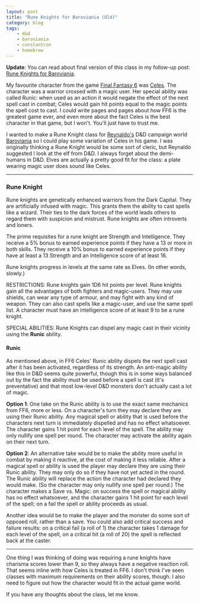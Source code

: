 ```yaml
---
layout: post
title: "Rune Knights for Baroviania (Old)"
category: blog
tags:
    - d&d
    - baroviania
    - constantcon
    - homebrew
---
```


**Update**: You can read about final version of this class in my follow-up post: [Rune Knights for Baroviania][rune-knight].

My favourite character from the game [Final Fantasy 6][ff6] was [Celes][]. The character was a warrior crossed with a magic user. Her special ability was called Runic: when used as an action it would negate the effect of the next spell cast in combat; Celes would gain hit points equal to the magic points the spell cost to cast. I could write pages and pages about how FF6 is the greatest game ever, and even more about the fact Celes is the best character in that game, but I won't. You'll just have to trust me.

I wanted to make a Rune Knight class for [Reynaldo's][reynaldo] D&D campaign world [Baroviania][] so I could play some variation of Celes in his game. I was originally thinking a Rune Knight would be some sort of cleric, but Reynaldo suggested I look at the elf from D&D. I always forget about the demi-humans in D&D. Elves are actually a pretty good fit for the class: a plate wearing magic user does sound like Celes.

---

### Rune Knight

Rune knights are genetically enhanced warriors from the Dark Capital. They are artificially infused with magic. This grants them the ability to cast spells like a wizard. Their ties to the dark forces of the world leads others to regard them with suspicion and mistrust. Rune knights are often introverts and loners.

The prime requisites for a rune knight are Strength and Intelligence. They receive a 5% bonus to earned experience points if they have a 13 or more in both skills. They receive a 10% bonus to earned experience points if they have at least a 13 Strength and an Intelligence score of at least 16.

Rune knights progress in levels at the same rate as Elves. (In other words, slowly.)

RESTRICTIONS: Rune knights gain 1D6 hit points per level. Rune knights gain all the advantages of both fighters and magic-users. They may use shields, can wear any type of armour, and may fight with any kind of weapon. They can also cast spells like a magic-user, and use the same spell list. A character must have an intelligence score of at least 9 to be a rune knight.

SPECIAL ABILITIES: Rune Knights can dispel any magic cast in their vicinity using the **Runic** ability.

#### Runic

As mentioned above, in FF6 Celes' Runic ability dispels the next spell cast after it has been activated, regardless of its strength. An anti-magic ability like this in D&D seems quite powerful, though this is in some ways balanced out by the fact the ability must be used before a spell is cast (it's preventative) and that most low-level D&D monsters don't actually cast a lot of magic.

**Option 1**: One take on the Runic ability is to use the exact same mechanics from FF6, more or less. On a character's turn they may declare they are using their Runic ability. Any magical spell or ability that is used before the characters next turn is immediately dispelled and has no effect whatsoever. The character gains 1 hit point for each level of the spell. The ability may only nullify one spell per round. The character may activate the ability again on their next turn.

**Option 2**: An alternative take would be to make the ability more useful in combat by making it reactive, at the cost of making it less reliable. After a magical spell or ability is used the player may declare they are using their Runic ability. They may only do so if they have not yet acted in the round. The Runic ability will replace the action the character had declared they would make. (So the character may only nullify one spell per round.) The character makes a Save vs. Magic: on success the spell or magical ability has no effect whatsoever, and the character gains 1 hit point for each level of the spell; on a fail the spell or ability proceeds as usual.

Another idea would be to make the player and the monster do some sort of opposed roll, rather than a save. You could also add critical success and failure results: on a critical fail (a roll of 1) the character takes 1 damage for each level of the spell, on a critical hit (a roll of 20) the spell is reflected back at the caster.

---

One thing I was thinking of doing was requiring a rune knights have charisma scores lower than 9, so they always have a negative reaction roll. That seems inline with how Celes is treated in FF6. I don't think I've seen classes with maximum requirements on their ability scores, though. I also need to figure out how the character would fit in the actual game world.

If you have any thoughts about the class, let me know.

[rune-knight]: /blog/rune-knight/
[ff6]: http://en.wikipedia.org/wiki/Final_Fantasy_VI
[celes]: http://finalfantasy.wikia.com/wiki/Celes_Chere
[reynaldo]: http://reynaldogamingsoap.blogspot.ca/
[baroviania]: http://reynaldogamingsoap.blogspot.ca/2012/06/gconstacon-game-welcome-to-baroviania.html
